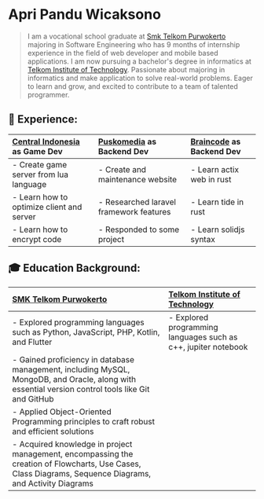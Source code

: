 # Apri Pandu Wicaksono

>I am a vocational school graduate at [Smk Telkom Purwokerto](https://github.com/smktelkompwt) majoring in Software Engineering who has 9 months of internship experience in the field of web developer and mobile based applications. I am now pursuing a bachelor's degree in informatics at [Telkom Institute of Technology](https://ittelkom-pwt.ac.id). Passionate about majoring in informatics and make application to solve real-world problems. Eager to learn and grow, and excited to contribute to a team of talented programmer.

## 💼 Experience:

| <a href="https://github.com/Central-Indonesia">Central Indonesia</a> as Game Dev    | <a href="https://github.com/puskomedia">Puskomedia</a> as Backend Dev    | <a href="https://github.com/softegra-sinergi">Braincode</a> as Backend Dev   |
| :---                                                                                | :---                                                                     | :---                                                                         |
| - Create game server from lua language                                              | - Create and maintenance website                                         | - Learn actix web in rust                                                    |
| - Learn how to optimize client and server                                           | - Researched laravel framework features                                  | - Learn tide in rust                                                         |
| - Learn how to encrypt code                                                         | - Responded to some project                                              | - Learn solidjs syntax                                                       |

## 🎓 Education Background:

| <a href="https://smktelkom-pwt.sch.id">SMK Telkom Purwokerto</a>                                                                                          | <a href="https://ittelkom-pwt.ac.id">Telkom Institute of Technology</a>
| :---                                                                                                                                                      | :---
| - Explored programming languages such as Python, JavaScript, PHP, Kotlin, and Flutter                                                                     | - Explored programming languages such as c++, jupiter notebook
| - Gained proficiency in database management, including MySQL, MongoDB, and Oracle, along with essential version control tools like Git and GitHub         |
| - Applied Object-Oriented Programming principles to craft robust and efficient solutions                                                                  |
| - Acquired knowledge in project management, encompassing the creation of Flowcharts, Use Cases, Class Diagrams, Sequence Diagrams, and Activity Diagrams  |
